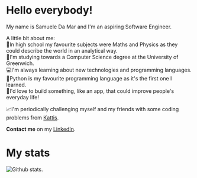 # Hello everybody! <img src="https://raw.githubusercontent.com/MartinHeinz/MartinHeinz/master/wave.gif" width="10px">
My name is Samuele Da Mar and I'm an aspiring Software Engineer.

A little bit about me:<br>
🏫In high school my favourite subjects were Maths and Physics as they could describe the world in an analytical way.<br>
📖I'm studying towards a Computer Science degree at the University of Greenwich.<br>
💻I'm always learning about new technologies and programming languages.<br>
🐍Python is my favourite programming language as it's the first one I learned.<br>
🚩I'd love to build something, like an app, that could improve people's everyday life!<br>

📈I'm periodically challenging myself and my friends with some coding problems from [Kattis](https://open.kattis.com/problems?show_solved=on&show_tried=on&show_untried=on).

<strong>Contact me</strong> on my [LinkedIn](https://www.linkedin.com/in/samuele-da-mar/).

# My stats
![Github stats](https://github-readme-stats.vercel.app/api?username=samacciu23).
